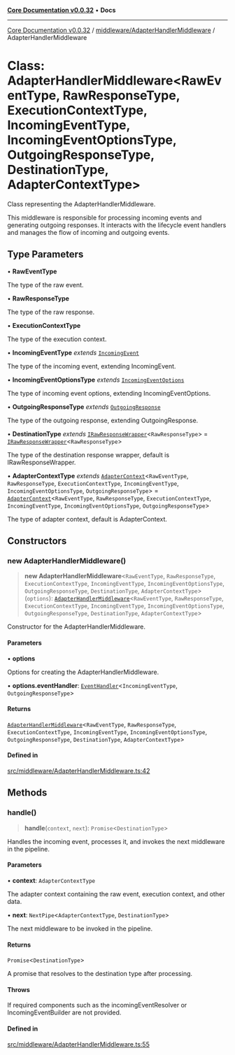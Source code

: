 [**Core Documentation v0.0.32**](../../../README.md) • **Docs**

***

[Core Documentation v0.0.32](../../../modules.md) / [middleware/AdapterHandlerMiddleware](../README.md) / AdapterHandlerMiddleware

# Class: AdapterHandlerMiddleware\<RawEventType, RawResponseType, ExecutionContextType, IncomingEventType, IncomingEventOptionsType, OutgoingResponseType, DestinationType, AdapterContextType\>

Class representing the AdapterHandlerMiddleware.

This middleware is responsible for processing incoming events and generating outgoing responses.
It interacts with the lifecycle event handlers and manages the flow of incoming and outgoing events.

## Type Parameters

• **RawEventType**

The type of the raw event.

• **RawResponseType**

The type of the raw response.

• **ExecutionContextType**

The type of the execution context.

• **IncomingEventType** *extends* [`IncomingEvent`](../../../events/IncomingEvent/classes/IncomingEvent.md)

The type of the incoming event, extending IncomingEvent.

• **IncomingEventOptionsType** *extends* [`IncomingEventOptions`](../../../events/IncomingEvent/interfaces/IncomingEventOptions.md)

The type of incoming event options, extending IncomingEventOptions.

• **OutgoingResponseType** *extends* [`OutgoingResponse`](../../../events/OutgoingResponse/classes/OutgoingResponse.md)

The type of the outgoing response, extending OutgoingResponse.

• **DestinationType** *extends* [`IRawResponseWrapper`](../../../definitions/interfaces/IRawResponseWrapper.md)\<`RawResponseType`\> = [`IRawResponseWrapper`](../../../definitions/interfaces/IRawResponseWrapper.md)\<`RawResponseType`\>

The type of the destination response wrapper, default is IRawResponseWrapper.

• **AdapterContextType** *extends* [`AdapterContext`](../../../definitions/interfaces/AdapterContext.md)\<`RawEventType`, `RawResponseType`, `ExecutionContextType`, `IncomingEventType`, `IncomingEventOptionsType`, `OutgoingResponseType`\> = [`AdapterContext`](../../../definitions/interfaces/AdapterContext.md)\<`RawEventType`, `RawResponseType`, `ExecutionContextType`, `IncomingEventType`, `IncomingEventOptionsType`, `OutgoingResponseType`\>

The type of adapter context, default is AdapterContext.

## Constructors

### new AdapterHandlerMiddleware()

> **new AdapterHandlerMiddleware**\<`RawEventType`, `RawResponseType`, `ExecutionContextType`, `IncomingEventType`, `IncomingEventOptionsType`, `OutgoingResponseType`, `DestinationType`, `AdapterContextType`\>(`options`): [`AdapterHandlerMiddleware`](AdapterHandlerMiddleware.md)\<`RawEventType`, `RawResponseType`, `ExecutionContextType`, `IncomingEventType`, `IncomingEventOptionsType`, `OutgoingResponseType`, `DestinationType`, `AdapterContextType`\>

Constructor for the AdapterHandlerMiddleware.

#### Parameters

• **options**

Options for creating the AdapterHandlerMiddleware.

• **options.eventHandler**: [`EventHandler`](../../../definitions/type-aliases/EventHandler.md)\<`IncomingEventType`, `OutgoingResponseType`\>

#### Returns

[`AdapterHandlerMiddleware`](AdapterHandlerMiddleware.md)\<`RawEventType`, `RawResponseType`, `ExecutionContextType`, `IncomingEventType`, `IncomingEventOptionsType`, `OutgoingResponseType`, `DestinationType`, `AdapterContextType`\>

#### Defined in

[src/middleware/AdapterHandlerMiddleware.ts:42](https://github.com/stonemjs/core/blob/59c27bdae04e7adc72d7c3e25cee704d5e04ce0c/src/middleware/AdapterHandlerMiddleware.ts#L42)

## Methods

### handle()

> **handle**(`context`, `next`): `Promise`\<`DestinationType`\>

Handles the incoming event, processes it, and invokes the next middleware in the pipeline.

#### Parameters

• **context**: `AdapterContextType`

The adapter context containing the raw event, execution context, and other data.

• **next**: `NextPipe`\<`AdapterContextType`, `DestinationType`\>

The next middleware to be invoked in the pipeline.

#### Returns

`Promise`\<`DestinationType`\>

A promise that resolves to the destination type after processing.

#### Throws

If required components such as the incomingEventResolver or IncomingEventBuilder are not provided.

#### Defined in

[src/middleware/AdapterHandlerMiddleware.ts:55](https://github.com/stonemjs/core/blob/59c27bdae04e7adc72d7c3e25cee704d5e04ce0c/src/middleware/AdapterHandlerMiddleware.ts#L55)
